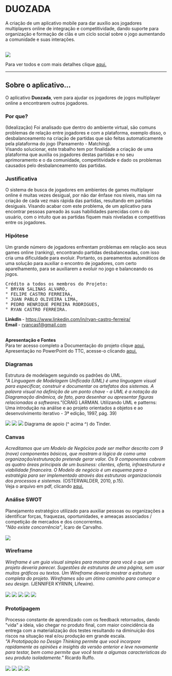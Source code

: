 <h1>DUOZADA</h1>
<p>A criação de um aplicativo mobile para dar auxílio aos jogadores multiplayers online de integração e competitividade, dando suporte para organização e formação de clãs e um ciclo social sobre o jogo aumentando a comunidade e suas interações.</p><br>
<img src="Prints/bgImage.png">
<p>Para ver todos e com mais detalhes clique <a href="https://drive.google.com/drive/folders/19lLdHaKgz9R5O3Z6H8n3G6-OekDtKsU-?usp=sharing">aqui.</a></p>

<hr>
<h2>Sobre o aplicativo...</h2>
<p>O aplicativo <b>Duozada</b>, vem para ajudar os jogadores de jogos multiplayer online a encontrarem outros jogadores.</p>

<h3>Por que?</h3>
<p>(Idealização) Foi analisado que dentro do ambiente virtual, são comuns problemas de relação entre jogadores e com a plataforma, exemplo disso, o desbalanceamento na criação de partidas que são feitas automaticamente pela plataforma do jogo (Pareamento - Matching).<br>
Visando solucionar, este trabalho tem por finalidade a criação de uma plataforma que auxilia os jogadores destas partidas e no seu aprimoramento e o da comunidade, competitividade e dado os problemas causados pelo desbalanceamento das partidas.</p>

<h3>Justificativa</h3>
<p>O sistema de busca de jogadores em ambientes de games multiplayer online é muitas vezes desigual, por não dar ênfase nos níveis, mas sim na criação de cada vez mais rápida das partidas, resultando em partidas desiguais. Visando acabar com este problema, de um aplicativo para encontrar pessoas pareado às suas habilidades parecidas com o do usuário, com o intuito que as partidas fiquem mais niveladas e competitivas entre os jogadores.</p>

<h3>Hipótese</h3>
<p>Um grande número de jogadores enfrentam problemas em relação aos seus games online (ranking), encontrando partidas desbalanceadas, com isso cria uma dificuldade para evoluir. Portanto, os pareamentos automáticos de uma solução para auxiliar o encontro de jogadores, com certo aparelhamento, para se auxiliarem a evoluir no jogo e balanceando os jogos.</p>

<pre>
Crédito a todos os membros do Projeto:
° BRYAN SALINAS ALVARO,
° FELIPE CASTRO FERREIRA,
° JUAN PABLO OLIVEIRA LIMA,
° PEDRO HENRIQUE PEREIRA RODRIGUES,
° RYAN CASTRO FERREIRA.
</pre>
<b>LinkdIn </b>- https://www.linkedin.com/in/ryan-castro-ferreira/ <br>
<b>Email </b>- ryancasf@gmail.com <br> <br>

<p><b>Apresentação e Fontes</b><br>
Para ter acesso completo a Documentação do projeto clique <a href="https://drive.google.com/file/d/1aTZbS0YBQOecufmyb3bAIUYoDaDMsEES/view?usp=sharing">aqui.</a> <br>
Apresentação no PowerPoint do TTC, acesse-o clicando <a href="https://drive.google.com/file/d/1hULb8eFEdxTo4XTDczrdkPIYIDV1OlOE/view?usp=sharing">aqui.</a></p>


<h3>Diagramas</h3>
<p>Estrutura de modelagem seguindo os padrões do UML.<br>
<i>"A Linguagem de Modelagem Unificada (UML) é uma linguagem visual para especificar, construir e documentar os artefatos dos sistemas. A palavra visual na definição de um ponto chave - a UML é a notação da Diagramação dinâmica, de fato, para desenhar ou apresentar figuras relacionadas a softwares."</i>(CRAIG LARMAN. Utilizando UML e patterns: Uma introdução na análise e ao projeto orientados a objetos e ao desenvolvimento iterativo - 3ª edição, 1997, pág. 39)</p>
<p><img src="Diagrama/CaseDiagram.PNG">
<img src="Diagrama/ClassDiagram.PNG">
<img src="Diagrama/diagramTinder.PNG">
Diagrama de apoio (^ acima ^) do Tinder.</p>

<h3>Canvas</h3>
<p><i>Acreditamos que um Modelo de Negócios pode ser melhor descrito com 9 (nove) componentes básicos, que mostram a lógica de como uma organização/estruturação pretende gerar valor. Os 9 componentes cobrem as quatro áreas principais de um business: clientes, oferta, infraestrutura e viabilidade financeira. O Modelo de negócio é um esquema para a estratégia para ser implementado através das estruturas organizacionais dos processos e sistemas.</i> (OSTERWALDER, 2010, p.15). <br>
Veja o arquivo em pdf, clicando <a href="https://drive.google.com/file/d/1cWiYbHXC9-HB3L_8Y48hrWa90SHUNIHM/view?usp=sharing">aqui.</a></p>

<h3>Análise SWOT</h3>
<p>Planejamento estratégico utilizado para auxiliar pessoas ou organizações a identificar forças, fraquezas, oportunidades, e ameaças associados / competição de mercados e dos concorrentes.<br>
<i>"Não existe concorrência"</i>, Ícaro de Carvalho. <br> <br>
<img src="wireframe/análise swot.PNG"></p>

<h3>Wireframe</h3>
<p><i>Wireframe é um guia visual simples para mostrar para você o que um projeto deveria parecer. Sugestões de estruturas de uma página, sem usar muitos gráficos ou textos. Um Wireframe deveria mostrar a estrutura completa do projeto. Wireframes são um ótimo caminho para começar o seu design.</i> (JENNIFER KYRNIN, Lifewire).<br> <br>
<img src="wireframe/wireframe - recuperar senha, login e criar conta.png">
<img src="wireframe/Wireframe - Match, chat e criaç_o de perfil.png">
<img src="wireframe/wireframe - notícias e recuperar senha 2.png">
<img src="wireframe/Wireframe - Chat em grupo e criaç_o de notícias.png">
<img src="wireframe/Wireframe - Perfil, escolha jogo e configuraç_o.png">
</p>

<h3>Prototipagem</h3>
<p>Processo constante de aprendizado com os feedback retornados, dando "vida" a ideia, vão chegar no produto final, com maior coincidência da entrega com a materialização dos testes resultando na diminuição dos riscos na situação real e/ou produção em grande escala.<br>
<i>"A Prototipação no Design Thinking permite que você incorpore rapidamente as opiniões e insights da versão anterior e leve novamente para testar, bem como permite que você teste a algumas características do seu produto isoladamente."</i> Ricardo Ruffo.<br><br>

<img src="wireframe/Login e recuperaç_o de senha.png">
<img src="wireframe/Criaç_o perfil, configuraç_o e perfil.png">
<img src="wireframe/Criaç_o, notícias e match.png">
<img src="wireframe/chat, chat em grupo e criaç_o de notícias.png">
